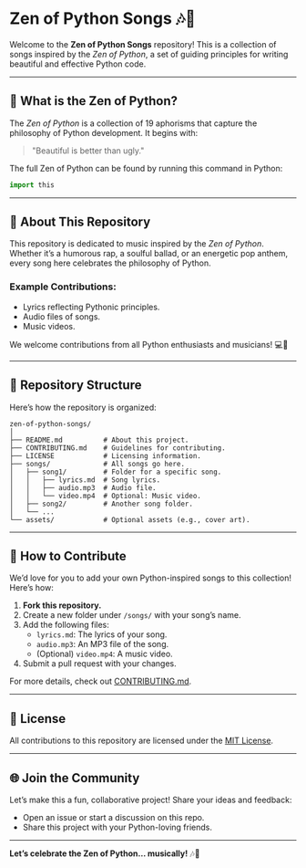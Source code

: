 # Zen of Python Songs 🎶🐍

Welcome to the **Zen of Python Songs** repository! This is a collection of songs inspired by the *Zen of Python*, a set of guiding principles for writing beautiful and effective Python code.

---

## 🌟 What is the Zen of Python?
The *Zen of Python* is a collection of 19 aphorisms that capture the philosophy of Python development. It begins with:

> "Beautiful is better than ugly."

The full Zen of Python can be found by running this command in Python:

```python
import this
```

---

## 🎵 About This Repository
This repository is dedicated to music inspired by the *Zen of Python*. Whether it’s a humorous rap, a soulful ballad, or an energetic pop anthem, every song here celebrates the philosophy of Python.

### Example Contributions:
- Lyrics reflecting Pythonic principles.
- Audio files of songs.
- Music videos.

We welcome contributions from all Python enthusiasts and musicians! 💻🎤

---

## 📂 Repository Structure
Here’s how the repository is organized:

```
zen-of-python-songs/
│
├── README.md          # About this project.
├── CONTRIBUTING.md    # Guidelines for contributing.
├── LICENSE            # Licensing information.
├── songs/             # All songs go here.
│   ├── song1/         # Folder for a specific song.
│   │   ├── lyrics.md  # Song lyrics.
│   │   ├── audio.mp3  # Audio file.
│   │   └── video.mp4  # Optional: Music video.
│   ├── song2/         # Another song folder.
│   └── ...
└── assets/            # Optional assets (e.g., cover art).
```

---

## 🚀 How to Contribute
We’d love for you to add your own Python-inspired songs to this collection! Here’s how:

1. **Fork this repository.**
2. Create a new folder under `/songs/` with your song’s name.
3. Add the following files:
   - `lyrics.md`: The lyrics of your song.
   - `audio.mp3`: An MP3 file of the song.
   - (Optional) `video.mp4`: A music video.
4. Submit a pull request with your changes.

For more details, check out [CONTRIBUTING.md](CONTRIBUTING.md).

---

## 📜 License
All contributions to this repository are licensed under the [MIT License](LICENSE).

---

## 🌐 Join the Community
Let’s make this a fun, collaborative project! Share your ideas and feedback:
- Open an issue or start a discussion on this repo.
- Share this project with your Python-loving friends.

---

**Let’s celebrate the Zen of Python… musically!** 🎶🐍
